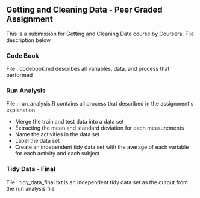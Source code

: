 ## Getting and Cleaning Data - Peer Graded Assignment

This is a submission for Getting and Cleaning Data course by Coursera.
File description below

### Code Book
File : codebook.md describes all variables, data, and process that performed

### Run Analysis
File : run_analysis.R contains all process that described in the assignment's explanation
  - Merge the train and test data into a data set
  - Extracting the mean and standard deviation for each measurements
  - Name the activities in the data set
  - Label the data set
  - Create an independent tidy data set with the average of each variable for each activity and each subject

### Tidy Data - Final
File : tidy_data_final.txt is an independent tidy data set as the output from the run analysis file

